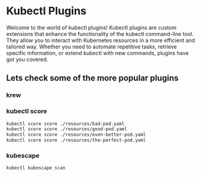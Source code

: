 # Kubectl Plugins
Welcome to the world of kubectl plugins! Kubectl plugins are custom extensions that enhance the functionality of the kubectl command-line tool. They allow you to interact with Kubernetes resources in a more efficient and tailored way. Whether you need to automate repetitive tasks, retrieve specific information, or extend kubectl with new commands, plugins have got you covered.

## Lets check some of the more popular plugins

### krew


### kubectl score
```bash
kubectl score score ./resources/bad-pod.yaml
kubectl score score ./resources/good-pod.yaml
kubectl score score ./resources/even-better-pod.yaml
kubectl score score ./resources/the-perfect-pod.yaml
```

### kubescape
```bash
kubectl kubescape scan
```